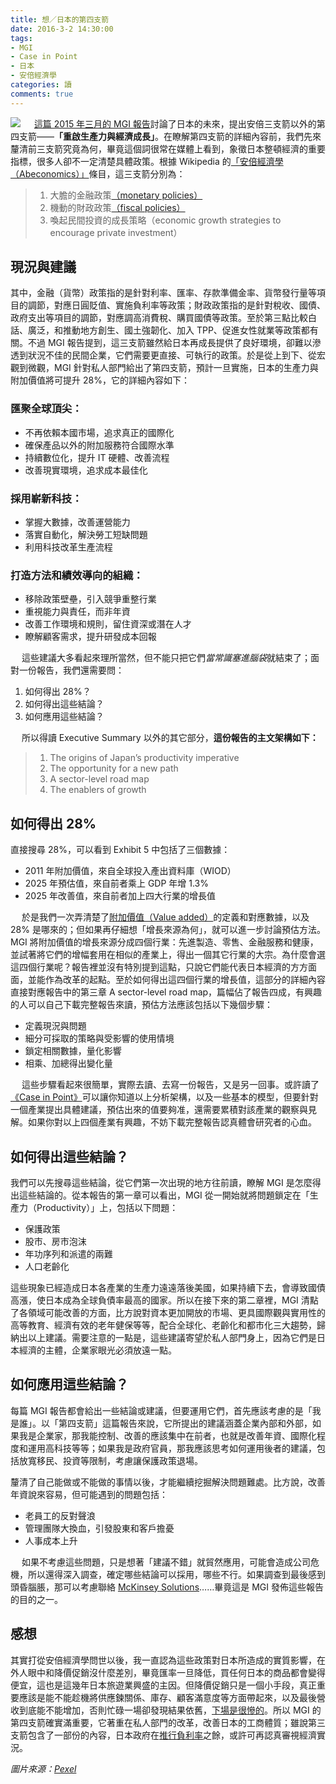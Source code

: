 ```yaml
---
title: 想／日本的第四支箭
date: 2016-3-2 14:30:00
tags: 
- MGI
- Case in Point
- 日本
- 安倍經濟學
categories: 讀
comments: true
---
```

![](cover.jpg)
　
[這篇 2015 年三月的 MGI 報告](http://www.mckinsey.com/global-themes/employment-and-growth/how-a-private-sector-transformation-could-revive-japan)討論了日本的未來，提出安倍三支箭以外的第四支箭——**「重啟生產力與經濟成長」**。在瞭解第四支箭的詳細內容前，我們先來釐清前三支箭究竟為何，畢竟這個詞很常在媒體上看到，象徵日本整頓經濟的重要指標，很多人卻不一定清楚具體政策。<!--more-->根據 Wikipedia 的[「安倍經濟學（Abeconomics）」](https://zh.wikipedia.org/wiki/%E5%AE%89%E5%80%8D%E7%B6%93%E6%BF%9F%E5%AD%B8)條目，這三支箭分別為：

> 1. 大膽的金融政策[（monetary policies）](https://en.wikipedia.org/wiki/Monetary_policy)
> 2. 機動的財政政策[（fiscal policies）](https://en.wikipedia.org/wiki/Fiscal_policy)
> 3. 喚起民間投資的成長策略（economic growth strategies to encourage private investment）

## 現況與建議
其中，金融（貨幣）政策指的是針對利率、匯率、存款準備金率、貨幣發行量等項目的調節，對應日圓貶值、實施負利率等政策；財政政策指的是針對稅收、國債、政府支出等項目的調節，對應調高消費稅、購買國債等政策。至於第三點比較白話、廣泛，和推動地方創生、國土強韌化、加入 TPP、促進女性就業等政策都有關。不過 MGI 報告提到，這三支箭雖然給日本再成長提供了良好環境，卻難以滲透到狀況不佳的民間企業，它們需要更直接、可執行的政策。於是從上到下、從宏觀到微觀，MGI 針對私人部門給出了第四支箭，預計一旦實施，日本的生產力與附加價值將可提升 28%，它的詳細內容如下：

### 匯聚全球頂尖：
* 不再依賴本國市場，追求真正的國際化
* 確保產品以外的附加服務符合國際水準
* 持續數位化，提升 IT 硬體、改善流程
* 改善現實環境，追求成本最佳化

### 採用嶄新科技：
* 掌握大數據，改善運營能力
* 落實自動化，解決勞工短缺問題
* 利用科技改革生產流程

### 打造方法和績效導向的組織：
* 移除政策壁壘，引入競爭重整行業
* 重視能力與責任，而非年資
* 改善工作環境和規則，留住資深或潛在人才
* 瞭解顧客需求，提升研發成本回報

　
這些建議大多看起來理所當然，但不能只把它們*當常識塞進腦袋*就結束了；面對一份報告，我們還需要問：

1. 如何得出 28%？
2. 如何得出這些結論？
3. 如何應用這些結論？

　
所以得讀 Executive Summary 以外的其它部分，**這份報告的主文架構如下：**

> 1. The origins of Japan’s productivity imperative
> 2. The opportunity for a new path
> 3. A sector-level road map
> 4. The enablers of growth

## 如何得出 28%
直接搜尋 28%，可以看到 Exhibit 5 中包括了三個數據：

* 2011 年附加價值，來自全球投入產出資料庫（WIOD）
* 2025 年預估值，來自前者乘上 GDP 年增 1.3%
* 2025 年改善值，來自前者加上四大行業的增長值

　
於是我們一次弄清楚了[附加價值（Value added）](http://wiki.mbalib.com/zh-tw/%E9%99%84%E5%8A%A0%E4%BB%B7%E5%80%BC)的定義和對應數據，以及 28% 是哪來的；但如果再仔細想「增長來源為何」，就可以進一步討論預估方法。MGI 將附加價值的增長來源分成四個行業：先進製造、零售、金融服務和健康，並試著將它們的增幅套用在相似的產業上，得出一個其它行業的大宗。為什麼會選這四個行業呢？報告裡並沒有特別提到這點，只說它們能代表日本經濟的方方面面，並能作為改革的起點。至於如何得出這四個行業的增長值，這部分的詳細內容直接對應報告中的第三章 A sector-level road map，篇幅佔了報告四成，有興趣的人可以自己下載完整報告來讀，預估方法應該包括以下幾個步驟：

* 定義現況與問題
* 細分可採取的策略與受影響的使用情境
* 鎖定相關數據，量化影響
* 相乘、加總得出變化量

　
這些步驟看起來很簡單，實際去讀、去寫一份報告，又是另一回事。或許讀了[《Case in Point》](http://www.amazon.com/Case-In-Point-Interview-Preparation/dp/0971015880)可以讓你知道以上分析架構，以及一些基本的模型，但要針對一個產業提出具體建議，預估出來的值要夠准，還需要累積對該產業的觀察與見解。如果你對以上四個產業有興趣，不妨下載完整報告認真體會研究者的心血。

## 如何得出這些結論？
我們可以先搜尋這些結論，從它們第一次出現的地方往前讀，瞭解 MGI 是怎麼得出這些結論的。從本報告的第一章可以看出，MGI 從一開始就將問題鎖定在「生產力（Productivity）」上，包括以下問題：

* 保護政策
* 股市、房市泡沫
* 年功序列和派遣的兩難
* 人口老齡化

這些現象已經造成日本各產業的生產力遠遠落後美國，如果持續下去，會導致國債高漲，使日本成為全球負債率最高的國家。所以在接下來的第二章裡，MGI 清點了各領域可能改善的方面，比方說對資本更加開放的市場、更具國際觀與實用性的高等教育、經濟有效的老年健保等等，配合全球化、老齡化和都市化三大趨勢，歸納出以上建議。需要注意的一點是，這些建議寄望於私人部門身上，因為它們是日本經濟的主體，企業家眼光必須放遠一點。

## 如何應用這些結論？
每篇 MGI 報告都會給出一些結論或建議，但要運用它們，首先應該考慮的是「我是誰」。以「第四支箭」這篇報告來說，它所提出的建議涵蓋企業內部和外部，如果我是企業家，那我能控制、改善的應該集中在前者，也就是改善年資、國際化程度和運用高科技等等；如果我是政府官員，那我應該思考如何運用後者的建議，包括放寬移民、投資等限制，考慮讓保護政策退場。

釐清了自己能做或不能做的事情以後，才能繼續挖掘解決問題難處。比方說，改善年資說來容易，但可能遇到的問題包括：

* 老員工的反對聲浪
* 管理團隊大換血，引發股東和客戶擔憂
* 人事成本上升

　
如果不考慮這些問題，只是想著「建議不錯」就貿然應用，可能會造成公司危機，所以還得深入調查，確定哪些結論可以採用，哪些不行。如果調查到最後感到頭昏腦脹，那可以考慮聯絡 [McKinsey Solutions](http://www.mckinseysolutions.com/)……畢竟這是 MGI 發佈這些報告的目的之一。

## 感想
其實打從安倍經濟學問世以後，我一直認為這些政策對日本所造成的實質影響，在外人眼中和降價促銷沒什麼差別，畢竟匯率一旦降低，買任何日本的商品都會變得便宜，這也是這幾年日本旅遊業興盛的主因。但降價促銷只是一個小手段，真正重要應該是能不能趁機將供應鍊關係、庫存、顧客滿意度等方面帶起來，以及最後營收到底能不能增加，否則忙碌一場卻發現結果依舊，[下場是很慘的](http://www.moneydj.com/KMDJ/News/NewsViewer.aspx?a=f0ee39aa-0f5a-400b-b848-f6b805d20849&c=MB03#ixzz41dTgGQDI)。所以 MGI 的第四支箭確實滿重要，它著重在私人部門的改革，改善日本的工商體質；雖說第三支箭包含了一部份的內容，日本政府在[推行負利率](http://www.cna.com.tw/news/firstnews/201601295015-1.aspx)之餘，或許可再認真審視經濟實況。

*圖片來源：[Pexel](https://www.pexels.com/)*